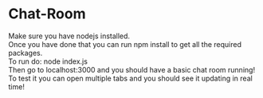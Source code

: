 # Chat-Room

Make sure you have nodejs installed.  
Once you have done that you can run npm install to get all the required packages.  
To run do: node index.js  
Then go to localhost:3000 and you should have a basic chat room running!  
To test it you can open multiple tabs and you should see it updating in real time!  
